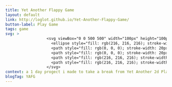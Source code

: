 ```yaml
---
title: Yet Another Flappy Game
layout: default
link: http://loglot.github.io/Yet-Another-Flappy-Game/
button-label: Play Game
tags: game
svg: >
                  <svg viewBox="0 0 500 500" width="100px" height="100px">
                    <ellipse style="fill: rgb(216, 216, 216); stroke-width: 20px; fill-opacity: 0; stroke: rgb(0, 0, 0);" cx="228.881" cy="258.58" rx="132.42" ry="132.42" transform="matrix(1, 0, 0, 1, 0, -1.4210854715202004e-14)"></ellipse>
                    <path style="fill: rgb(0, 0, 0); stroke-width: 20px; fill-opacity: 0; stroke: rgb(0, 0, 0);" d="M 36.292 -1.049 L 38.6 500.532" transform="matrix(1, 0, 0, 1, 0, -1.4210854715202004e-14)"></path>
                    <path style="fill: rgb(0, 0, 0); stroke-width: 20px; fill-opacity: 0; stroke: rgb(0, 0, 0);" d="M 407.862 0.489 L 415.555 498.224" transform="matrix(1, 0, 0, 1, 0, -1.4210854715202004e-14)"></path>
                    <path style="fill: rgb(216, 216, 216); stroke-width: 20px; fill-opacity: 0; stroke: rgb(0, 0, 0);" d="M 231.694 0.404 L 229.386 121.953" transform="matrix(1, 0, 0, 1, 0, -1.4210854715202004e-14)"></path>
                    <path style="fill: rgb(216, 216, 216); stroke-width: 20px; fill-opacity: 0; stroke: rgb(0, 0, 0);" d="M 231.694 497.369 L 233.232 390.437" transform="matrix(1, 0, 0, 1, 0, -1.4210854715202004e-14)"></path>
                  </svg>
context: a 1 day progect i made to take a break from Yet Another 2d Platformer
blogTag: YAFG
---
```

